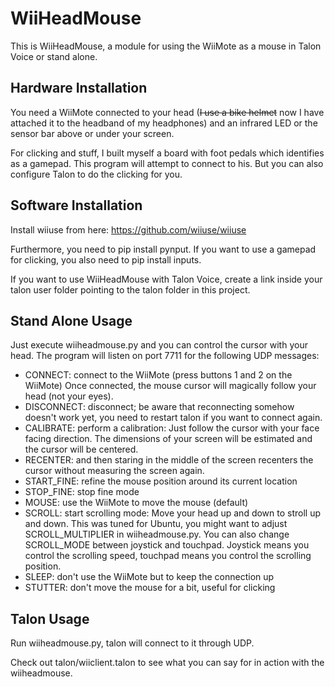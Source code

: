 # WiiHeadMouse
This is WiiHeadMouse, a module for using the WiiMote as a mouse in Talon Voice or stand alone.

## Hardware Installation
You need a WiiMote connected to your head (~~I use a bike helmet~~ now I have attached it to the headband of my headphones) and an infrared LED or the sensor bar above or under your screen.

For clicking and stuff, I built myself a board with foot pedals which identifies as a gamepad. This program will attempt to connect to his. But you can also configure Talon to do the clicking for you.

## Software Installation
Install wiiuse from here: https://github.com/wiiuse/wiiuse

Furthermore, you need to pip install pynput. If you want to use a gamepad for clicking, you also need to pip install inputs.

If you want to use WiiHeadMouse with Talon Voice, create a link inside your talon user folder pointing to the talon folder in this project.

## Stand Alone Usage
Just execute wiiheadmouse.py and you can control the cursor with your head. The program will listen on port 7711 for the following UDP messages:

* CONNECT: connect to the WiiMote (press buttons 1 and 2 on the WiiMote) Once connected, the mouse cursor will magically follow your head (not your eyes).
* DISCONNECT: disconnect; be aware that reconnecting somehow doesn't work yet, you need to restart talon if you want to connect again.
* CALIBRATE: perform a calibration: Just follow the cursor with your face facing direction. The dimensions of your screen will be estimated and the cursor will be centered.
* RECENTER: and then staring in the middle of the screen recenters the cursor without measuring the screen again.
* START_FINE: refine the mouse position around its current location
* STOP_FINE: stop fine mode
* MOUSE: use the WiiMote to move the mouse (default)
* SCROLL: start scrolling mode: Move your head up and down to stroll up and down. This was tuned for Ubuntu, you might want to adjust SCROLL_MULTIPLIER in wiiheadmouse.py. You can also change SCROLL_MODE between joystick and touchpad. Joystick means you control the scrolling speed, touchpad means you control the scrolling position.
* SLEEP: don't use the WiiMote but to keep the connection up
* STUTTER: don't move the mouse for a bit, useful for clicking

## Talon Usage
Run wiiheadmouse.py, talon will connect to it through UDP.

Check out talon/wiiclient.talon to see what you can say for in action with the wiiheadmouse.
